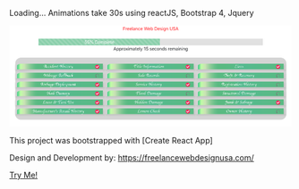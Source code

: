Loading... Animations take 30s using reactJS, Bootstrap 4, Jquery

![Screenshot](screenshot.png)

This project was bootstrapped with [Create React App]

Design and Development by: https://freelancewebdesignusa.com/

<a href="https://codesandbox.io/p/sandbox/loading-items-30s-fml89s?file=%2Fsrc%2FApp.js">Try Me!</a>
